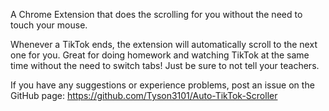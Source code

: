 A Chrome Extension that does the scrolling for you without the need to touch your mouse.

Whenever a TikTok ends, the extension will automatically scroll to the next one for you. Great for doing homework and watching TikTok at the same time without the need to switch tabs! Just be sure to not tell your teachers.

If you have any suggestions or experience problems, post an issue on the GitHub page: https://github.com/Tyson3101/Auto-TikTok-Scroller
